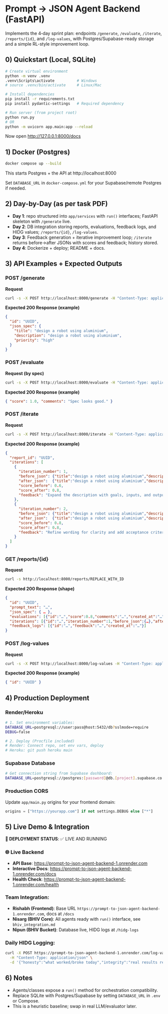 # Prompt → JSON Agent Backend (FastAPI)

Implements the 4‑day sprint plan: endpoints `/generate`, `/evaluate`, `/iterate`, `/reports/{id}`, and `/log-values`, with Postgres/Supabase-ready storage and a simple RL-style improvement loop.

## 0) Quickstart (Local, SQLite)

```bash
# Create virtual environment
python -m venv .venv
.venv\Scripts\activate          # Windows
# source .venv/bin/activate     # Linux/Mac

# Install dependencies
pip install -r requirements.txt
pip install pydantic-settings   # Required dependency

# Run server (from project root)
python run.py
# OR
python -m uvicorn app.main:app --reload
```

Now open http://127.0.0.1:8000/docs

## 1) Docker (Postgres)

```bash
docker compose up --build
```

This starts Postgres + the API at http://localhost:8000

Set `DATABASE_URL` in `docker-compose.yml` for your Supabase/remote Postgres if needed.

## 2) Day-by-Day (as per task PDF)

- **Day 1**: repo structured into `app/services` with `run()` interfaces; FastAPI skeleton with `/generate` live.  
- **Day 2**: DB integration storing reports, evaluations, feedback logs, and HIDG values; `/reports/{id}`, `/log-values`.  
- **Day 3**: Feedback generation + iterative improvement loop; `/iterate` returns before→after JSONs with scores and feedback; history stored.  
- **Day 4**: Dockerize + deploy; README + docs.  

## 3) API Examples + Expected Outputs

### POST /generate
**Request**
```bash
curl -s -X POST http://localhost:8000/generate -H "Content-Type: application/json"   -d '{"prompt":"design a robot using aluminium; Priority: high"}'
```
**Expected 200 Response (example)**
```json
{
  "id": "UUID",
  "json_spec": {
    "title": "design a robot using aluminium",
    "description": "design a robot using aluminium",
    "priority": "high"
  }
}
```

### POST /evaluate
**Request (by spec)**
```bash
curl -s -X POST http://localhost:8000/evaluate -H "Content-Type: application/json"   -d '{"json_spec": {"title": "Robot", "description": "Build a robot frame using aluminium.", "priority": "high"}}'
```
**Expected 200 Response (example)**
```json
{ "score": 1.0, "comments": "Spec looks good." }
```

### POST /iterate
**Request**
```bash
curl -s -X POST http://localhost:8000/iterate -H "Content-Type: application/json"   -d '{"prompt":"design a robot using aluminium", "max_iters":2}'
```
**Expected 200 Response (example)**
```json
{
  "report_id": "UUID",
  "iterations": [
    {
      "iteration_number": 1,
      "before_json": {"title":"design a robot using aluminium","description":"design a robot using aluminium","priority":"medium"},
      "after_json":  {"title":"design a robot using aluminium","description":"design a robot using aluminium This spec includes goals, inputs, and expected outputs.","priority":"medium"},
      "score_before": 0.6,
      "score_after": 0.8,
      "feedback": "Expand the description with goals, inputs, and outputs (≥ 20 chars)."
    },
    {
      "iteration_number": 2,
      "before_json": {"title":"design a robot using aluminium","description":"design a robot using aluminium This spec includes goals, inputs, and expected outputs.","priority":"medium"},
      "after_json":  {"title":"design a robot using aluminium","description":"design a robot using aluminium This spec includes goals, inputs, and expected outputs.","priority":"medium"},
      "score_before": 0.8,
      "score_after": 0.8,
      "feedback": "Refine wording for clarity and add acceptance criteria if needed."
    }
  ]
}
```

### GET /reports/{id}
**Request**
```bash
curl -s http://localhost:8000/reports/REPLACE_WITH_ID
```
**Expected 200 Response (shape)**
```json
{
  "id": "UUID",
  "prompt_text": "…",
  "json_spec": { … },
  "evaluations": [{"id":"…","score":0.8,"comments":"…","created_at":"…"}],
  "iterations": [{"id":"…","iteration_number":1,"before_json":{…},"after_json":{…},"score_before":0.6,"score_after":0.8,"feedback":"…","created_at":"…"}],
  "feedback_logs": [{"id":"…","feedback":"…","created_at":"…"}]
}
```

### POST /log-values
**Request**
```bash
curl -s -X POST http://localhost:8000/log-values -H "Content-Type: application/json"   -d '{"honesty":"what worked/broke","integrity":"record real results","discipline":"shipped endpoints","gratitude":"thanks to team/docs"}'
```
**Expected 200 Response (example)**
```json
{ "id": "UUID" }
```

## 4) Production Deployment

### Render/Heroku
```bash
# 1. Set environment variables:
DATABASE_URL=postgresql://user:pass@host:5432/db?sslmode=require
DEBUG=false

# 2. Deploy (Procfile included)
# Render: Connect repo, set env vars, deploy
# Heroku: git push heroku main
```

### Supabase Database
```bash
# Get connection string from Supabase dashboard:
DATABASE_URL=postgresql://postgres:[password]@db.[project].supabase.co:5432/postgres?sslmode=require
```

### Production CORS
Update `app/main.py` origins for your frontend domain:
```python
origins = ["https://yourapp.com"] if not settings.DEBUG else ["*"]
```

## 5) Live Demo & Integration

**🚀 DEPLOYMENT STATUS**: ✅ LIVE AND RUNNING

### 🌐 Live Backend
- **API Base**: https://prompt-to-json-agent-backend-1.onrender.com
- **Interactive Docs**: https://prompt-to-json-agent-backend-1.onrender.com/docs
- **Health Check**: https://prompt-to-json-agent-backend-1.onrender.com/health

### Team Integration:
- **Rishabh (Frontend)**: Base URL `https://prompt-to-json-agent-backend-1.onrender.com`, docs at `/docs`
- **Nisarg (BHIV Core)**: All agents ready with `run()` interface, see `bhiv_integration.md`
- **Nipun (BHIV Bucket)**: Database live, HIDG logs at `/hidg-logs`

### Daily HIDG Logging:
```bash
curl -X POST https://prompt-to-json-agent-backend-1.onrender.com/log-values \
  -H "Content-Type: application/json" \
  -d '{"honesty":"what worked/broke today","integrity":"real results recorded","discipline":"completed tasks","gratitude":"thanks to team"}'
```

## 6) Notes
- Agents/classes expose a `run()` method for orchestration compatibility.
- Replace SQLite with Postgres/Supabase by setting `DATABASE_URL` in `.env` or Compose.
- This is a heuristic baseline; swap in real LLM/evaluator later.
